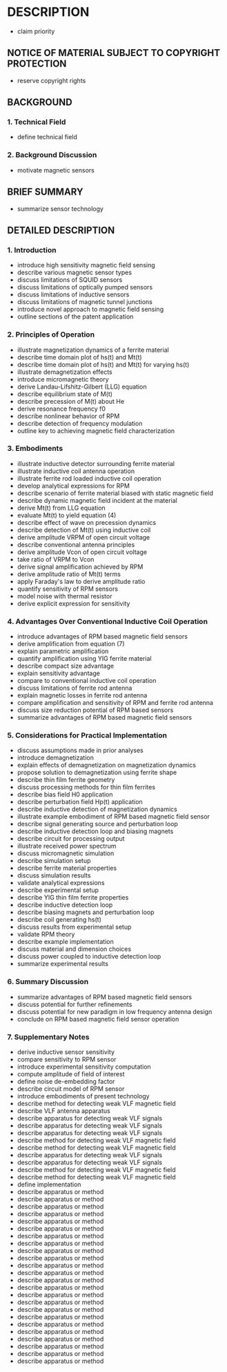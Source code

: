# DESCRIPTION

- claim priority

## NOTICE OF MATERIAL SUBJECT TO COPYRIGHT PROTECTION

- reserve copyright rights

## BACKGROUND

### 1. Technical Field

- define technical field

### 2. Background Discussion

- motivate magnetic sensors

## BRIEF SUMMARY

- summarize sensor technology

## DETAILED DESCRIPTION

### 1. Introduction

- introduce high sensitivity magnetic field sensing
- describe various magnetic sensor types
- discuss limitations of SQUID sensors
- discuss limitations of optically pumped sensors
- discuss limitations of inductive sensors
- discuss limitations of magnetic tunnel junctions
- introduce novel approach to magnetic field sensing
- outline sections of the patent application

### 2. Principles of Operation

- illustrate magnetization dynamics of a ferrite material
- describe time domain plot of hs(t) and Mt(t)
- describe time domain plot of hs(t) and Mt(t) for varying hs(t)
- illustrate demagnetization effects
- introduce micromagnetic theory
- derive Landau-Lifshitz-Gilbert (LLG) equation
- describe equilibrium state of M(t)
- describe precession of M(t) about He
- derive resonance frequency f0
- describe nonlinear behavior of RPM
- describe detection of frequency modulation
- outline key to achieving magnetic field characterization

### 3. Embodiments

- illustrate inductive detector surrounding ferrite material
- illustrate inductive coil antenna operation
- illustrate ferrite rod loaded inductive coil operation
- develop analytical expressions for RPM
- describe scenario of ferrite material biased with static magnetic field
- describe dynamic magnetic field incident at the material
- derive Mt(t) from LLG equation
- evaluate Mt(t) to yield equation (4)
- describe effect of wave on precession dynamics
- describe detection of Mt(t) using inductive coil
- derive amplitude VRPM of open circuit voltage
- describe conventional antenna principles
- derive amplitude Vcon of open circuit voltage
- take ratio of VRPM to Vcon
- derive signal amplification achieved by RPM
- derive amplitude ratio of Mt(t) terms
- apply Faraday's law to derive amplitude ratio
- quantify sensitivity of RPM sensors
- model noise with thermal resistor
- derive explicit expression for sensitivity

### 4. Advantages Over Conventional Inductive Coil Operation

- introduce advantages of RPM based magnetic field sensors
- derive amplification from equation (7)
- explain parametric amplification
- quantify amplification using YIG ferrite material
- describe compact size advantage
- explain sensitivity advantage
- compare to conventional inductive coil operation
- discuss limitations of ferrite rod antenna
- explain magnetic losses in ferrite rod antenna
- compare amplification and sensitivity of RPM and ferrite rod antenna
- discuss size reduction potential of RPM based sensors
- summarize advantages of RPM based magnetic field sensors

### 5. Considerations for Practical Implementation

- discuss assumptions made in prior analyses
- introduce demagnetization
- explain effects of demagnetization on magnetization dynamics
- propose solution to demagnetization using ferrite shape
- describe thin film ferrite geometry
- discuss processing methods for thin film ferrites
- describe bias field H0 application
- describe perturbation field Hp(t) application
- describe inductive detection of magnetization dynamics
- illustrate example embodiment of RPM based magnetic field sensor
- describe signal generating source and perturbation loop
- describe inductive detection loop and biasing magnets
- describe circuit for processing output
- illustrate received power spectrum
- discuss micromagnetic simulation
- describe simulation setup
- describe ferrite material properties
- discuss simulation results
- validate analytical expressions
- describe experimental setup
- describe YIG thin film ferrite properties
- describe inductive detection loop
- describe biasing magnets and perturbation loop
- describe coil generating hs(t)
- discuss results from experimental setup
- validate RPM theory
- describe example implementation
- discuss material and dimension choices
- discuss power coupled to inductive detection loop
- summarize experimental results

### 6. Summary Discussion

- summarize advantages of RPM based magnetic field sensors
- discuss potential for further refinements
- discuss potential for new paradigm in low frequency antenna design
- conclude on RPM based magnetic field sensor operation

### 7. Supplementary Notes

- derive inductive sensor sensitivity
- compare sensitivity to RPM sensor
- introduce experimental sensitivity computation
- compute amplitude of field of interest
- define noise de-embedding factor
- describe circuit model of RPM sensor
- introduce embodiments of present technology
- describe method for detecting weak VLF magnetic field
- describe VLF antenna apparatus
- describe apparatus for detecting weak VLF signals
- describe apparatus for detecting weak VLF signals
- describe apparatus for detecting weak VLF signals
- describe method for detecting weak VLF magnetic field
- describe method for detecting weak VLF magnetic field
- describe apparatus for detecting weak VLF signals
- describe apparatus for detecting weak VLF signals
- describe method for detecting weak VLF magnetic field
- describe method for detecting weak VLF magnetic field
- define implementation
- describe apparatus or method
- describe apparatus or method
- describe apparatus or method
- describe apparatus or method
- describe apparatus or method
- describe apparatus or method
- describe apparatus or method
- describe apparatus or method
- describe apparatus or method
- describe apparatus or method
- describe apparatus or method
- describe apparatus or method
- describe apparatus or method
- describe apparatus or method
- describe apparatus or method
- describe apparatus or method
- describe apparatus or method
- describe apparatus or method
- describe apparatus or method
- describe apparatus or method
- describe apparatus or method
- describe apparatus or method
- describe apparatus or method
- describe apparatus or method

